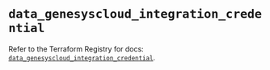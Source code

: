 # `data_genesyscloud_integration_credential`

Refer to the Terraform Registry for docs: [`data_genesyscloud_integration_credential`](https://registry.terraform.io/providers/mypurecloud/genesyscloud/1.70.0/docs/data-sources/integration_credential).
